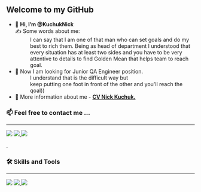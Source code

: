 <html>
  <body>
   <h2> Welcome to my GitHub </h2>
    <ul>
      <dl>
      <li> 👋 <b>Hi, I’m @KuchukNick </b> </li>
        <dt></dt>
              ✍️ Some words about me: 
              <dd>I can say that I am one of that man who can set goals and do my <br>
               best to rich them. Being as head of department I understood that <br>
               every situation has at least two sides and you have to be very <br>
                attentive to details to find Golden Mean that helps team to reach goal.</dd>
      <li> 👀 Now I am looking for Junior QA Engineer position. </li>
      <dd> I understand that is the difficult way but <br>
           keep putting one foot in front of the other and you'll reach the qoal)) </dd>
      <li> 📝 More information about me - <a href="https://drive.google.com/file/d/1BEWbRyuO3AgtcHT0qzP77W3vgs5VANZs/view?usp=sharing"> <strong> CV Nick Kuchuk.</strong></a></li>
      </dl>
    </ul>  
 <h3 align="left">📫 Feel free to contact me ...</h3>
        <hr>
          <a href="mailto:KuchukNick@gmail.com"> <img src="https://img.shields.io/static/v1?style=for-the-badge&logo=gmail&label=&labelColor=A9A9A9&message=Mail%20me&color=EA4335"></a>
       <a href="https://www.linkedin.com/in/nick-kuchuk"> <img src="https://img.shields.io/static/v1?style=for-the-badge&logo=LinkedIn&label=&logoColor=0A66C2&labelColor=A9A9A9&message=LinkedIn&color=0A66C2"> </a>
       <a href="https://t.me/ProffesorNick"> <img src="https://img.shields.io/static/v1?style=for-the-badge&logo=Telegram&label=&logoColor=26A5E4&labelColor=A9A9A9&message=Telegram&color=26A5E4"> </a>
  <p>.</p>
     <h3 align="left"> 🛠 Skills and Tools</h3>
        <hr>
          <a href="mailto:KuchukNick@gmail.com"> <img src="https://img.shields.io/static/v1?style=for-the-badge&logo=gmail&label=&labelColor=A9A9A9&message=Mail%20me&color=EA4335"></a>
       <a href="https://www.linkedin.com/in/nick-kuchuk"> <img src="https://img.shields.io/static/v1?style=for-the-badge&logo=LinkedIn&label=&logoColor=0A66C2&labelColor=A9A9A9&message=LinkedIn&color=0A66C2"> </a>
       <a href="https://t.me/ProffesorNick"> <img src="https://img.shields.io/static/v1?style=for-the-badge&logo=Telegram&label=&logoColor=26A5E4&labelColor=A9A9A9&message=Telegram&color=26A5E4"> </a>
        
        
        
   </body>
</html>

<!---
KuchukNick/KuchukNick is a ✨ special ✨ repository because its `README.md` (this file) appears on your GitHub profile.
You can click the Preview link to take a look at your changes.
--->
